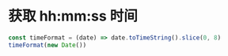 # 获取 hh:mm:ss 时间

```js
const timeFormat = (date) => date.toTimeString().slice(0, 8)
timeFormat(new Date())
```
